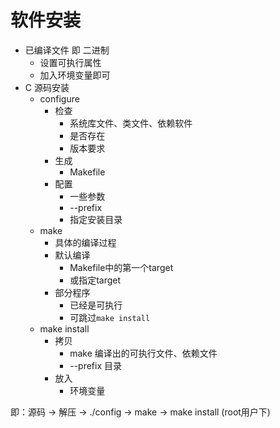 
# 软件安装

* 已编译文件 即 二进制
  * 设置可执行属性
  * 加入环境变量即可
* C 源码安装
  * configure
    * 检查
      * 系统库文件、类文件、依赖软件
      * 是否存在
      * 版本要求
    * 生成
      * Makefile
    * 配置
      * 一些参数
      * --prefix
      * 指定安装目录
  * make
    * 具体的编译过程
    * 默认编译
      * Makefile中的第一个target
      * 或指定target
    * 部分程序
      * 已经是可执行
      * 可跳过`make install`
  * make install
    * 拷贝
      * make 编译出的可执行文件、依赖文件
      * --prefix 目录
    * 放入
      * 环境变量

即：源码 -> 解压 -> ./config -> make -> make install (root用户下)

